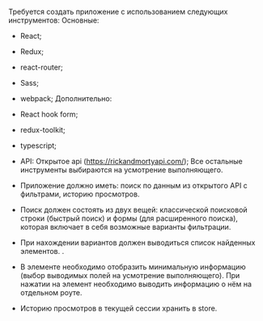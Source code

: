 Требуется создать приложение с
использованием следующих инструментов:
Основные:
- React;
- Redux;
- react-router;
- Sass;
- webpack;
  Дополнительно:
- React hook form;
- redux-toolkit;
- typescript;
  
- API: Открытое api (https://rickandmortyapi.com/);
  Все остальные инструменты выбираются на усмотрение выполняющего.
  
- Приложение должно иметь: поиск по данным из открытого API с фильтрами, историю
  просмотров.
  
- Поиск должен состоять из двух вещей: классической поисковой строки (быстрый поиск)
  и формы (для расширенного поиска), которая включает в себя возможные варианты
  фильтрации.
  
- При нахождении вариантов должен выводиться список найденных элементов. .
- В элементе необходимо отобразить минимальную информацию (выбор выводимых полей
  на усмотрение выполняющего). При нажатии на элемент необходимо выводить
  информацию о нём на отдельном роуте. 
- Историю просмотров в текущей сессии хранить в
  store.